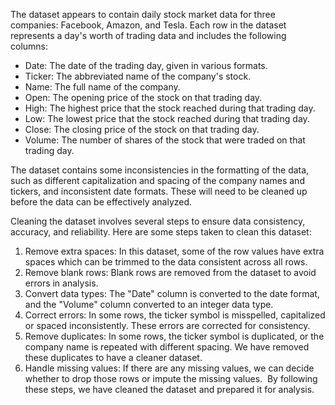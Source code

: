 The dataset appears to contain daily stock market data for three companies: Facebook, Amazon, and Tesla. Each row in the dataset represents a day's worth of trading data and includes the following columns:
* Date: The date of the trading day, given in various formats.
* Ticker: The abbreviated name of the company's stock.
* Name: The full name of the company.
* Open: The opening price of the stock on that trading day.
* High: The highest price that the stock reached during that trading day.
* Low: The lowest price that the stock reached during that trading day.
* Close: The closing price of the stock on that trading day.
* Volume: The number of shares of the stock that were traded on that trading day.

The dataset contains some inconsistencies in the formatting of the data, such as different capitalization and spacing of the company names and tickers, and inconsistent date formats. These will need to be cleaned up before the data can be effectively analyzed.

Cleaning the dataset involves several steps to ensure data consistency, accuracy, and reliability. Here are some steps taken to clean this dataset:

1. Remove extra spaces:  In this dataset, some of the row values have extra spaces which can be trimmed to the data consistent across all rows. 
2. Remove blank rows: Blank rows are removed from the dataset to avoid errors in analysis. 
3. Convert data types: The "Date" column is converted to the date format, and the "Volume" column converted to an integer data type. 
4. Correct errors: In some rows, the ticker symbol is misspelled, capitalized or spaced inconsistently. These errors are corrected for consistency. 
5. Remove duplicates: In some rows, the ticker symbol is duplicated, or the company name is repeated with different spacing. We have removed these duplicates to have a cleaner dataset. 
6. Handle missing values: If there are any missing values, we can decide whether to drop those rows or impute the missing values. 
By following these steps, we have cleaned the dataset and prepared it for analysis.


